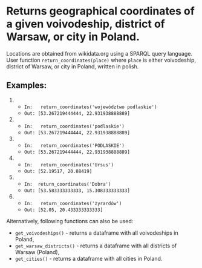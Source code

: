 Returns geographical coordinates of a given voivodeship, district of Warsaw, or city in Poland.
==============

Locations are obtained from wikidata.org using a SPARQL query language.
User function ```return_coordinates(place)``` where ```place``` is either voivodeship, district of Warsaw, or city in Poland, written in polish. 

Examples:
--------
1. 
    * ```In:   return_coordinates('województwo podlaskie')```
    * ```Out: [53.267219444444, 22.931938888889]```
   
2.
    * ```In:   return_coordinates('podlaskie')```
    * ```Out: [53.267219444444, 22.931938888889]```
3.
    * ```In:   return_coordinates('PODLASKIE')```
    * ```Out: [53.267219444444, 22.931938888889]```
4.
    * ```In:   return_coordinates('Ursus')```
    * ```Out: [52.19517, 20.88419]```
5.
    * ```In:  return_coordinates('Dobra')```
    * ```Out: [53.583333333333, 15.308333333333]```
6.
    * ```In:   return_coordinates('żyrardów')```
    * ```Out: [52.05, 20.433333333333]```    
    
    
Alternatively, following functions can also be used:
* ```get_voivodeships()``` - returns a dataframe with all voivodeships in Poland,
* ```get_warsaw_districts()``` - returns a dataframe with all districts of Warsaw (Poland),
* ```get_cities()``` - returns a dataframe with all cities in Poland.
